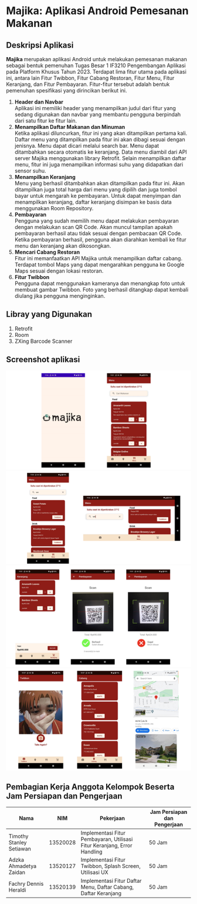 # Majika: Aplikasi Android Pemesanan Makanan

## Deskripsi Aplikasi
<b> Majika </b> merupakan aplikasi Android untuk melakukan pemesanan makanan sebagai bentuk pemenuhan Tugas Besar 1 IF3210 Pengembangan Aplikasi pada Platform Khusus Tahun 2023. Terdapat lima fitur utama pada aplikasi ini, antara lain Fitur Twibbon, Fitur Cabang Restoran, Fitur Menu, Fitur Keranjang, dan Fitur Pembayaran. Fitur-fitur tersebut adalah bentuk pemenuhan spesifikasi yang dirincikan berikut ini. 
1. <b> Header dan Navbar </b> <br>
Aplikasi ini memiliki header yang menampilkan judul dari fitur yang sedang digunakan dan navbar yang membantu pengguna berpindah dari satu fitur ke fitur lain.
2. <b> Menampilkan Daftar Makanan dan Minuman </b> <br>
Ketika aplikasi diluncurkan, fitur ini yang akan ditampilkan pertama kali. Daftar menu yang ditampilkan pada fitur ini akan dibagi sesuai dengan jenisnya. Menu dapat dicari melalui search bar. Menu dapat ditambahkan secara otomatis ke keranjang. Data menu diambil dari API server Majika menggunakan library Retrofit. Selain menampilkan daftar menu, fitur ini juga menampilkan informasi suhu yang didapatkan dari sensor suhu. 
3. <b> Menampilkan Keranjang </b> <br>
Menu yang berhasil ditambahkan akan ditampilkan pada fitur ini. Akan ditampilkan juga total harga dari menu yang dipilih dan juga tombol bayar untuk mengarah ke pembayaran. Untuk dapat menyimpan dan menampilkan keranjang, daftar keranjang disimpan ke basis data menggunakan Room Repository. 
4. <b> Pembayaran </b> <br>
Pengguna yang sudah memilih menu dapat melakukan pembayaran dengan melakukan scan QR Code. Akan muncul tampilan apakah pembayaran berhasil atau tidak sesuai dengan pembacaan QR Code. Ketika pembayaran berhasil, pengguna akan diarahkan kembali ke fitur menu dan keranjang akan dikosongkan. 
5. <b> Mencari Cabang Restoran </b> <br>
Fitur ini memanfaatkan API Majika untuk menampilkan daftar cabang. Terdapat tombol Maps yang dapat mengarahkan pengguna ke Google Maps sesuai dengan lokasi restoran.
6. <b> Fitur Twibbon </b> <br>
Pengguna dapat menggunakan kameranya dan menangkap foto untuk membuat gambar Twibbon. Foto yang berhasil ditangkap dapat kembali diulang jika pengguna menginginkan. 


## Libray yang Digunakan
1. Retrofit
2. Room
3. ZXing Barcode Scanner


## Screenshot aplikasi
![ss](/Screenshot/splash_menu.png)
![ss](/Screenshot/menu_pot_land.png)
![ss](/Screenshot/keranjang_pembayaran.png)
![ss](/Screenshot/twibbon_cabang.png)


## Pembagian Kerja Anggota Kelompok Beserta Jam Persiapan dan Pengerjaan
| Nama | NIM | Pekerjaan | Jam Persiapan dan Pengerjaan |
| - | - | - | - | 
| Timothy Stanley Setiawan | 13520028 | Implementasi Fitur Pembayaran, Utilisasi Fitur Keranjang, Error Handling  | 50 Jam |
| Adzka Ahmadetya Zaidan | 13520127 |  Implementasi Fitur Twibbon, Splash Screen, Utilisasi UX | 50 Jam |
| Fachry Dennis Heraldi | 13520139 | Implementasi Fitur Daftar Menu, Daftar Cabang, Daftar Keranjang  | 50 Jam |


